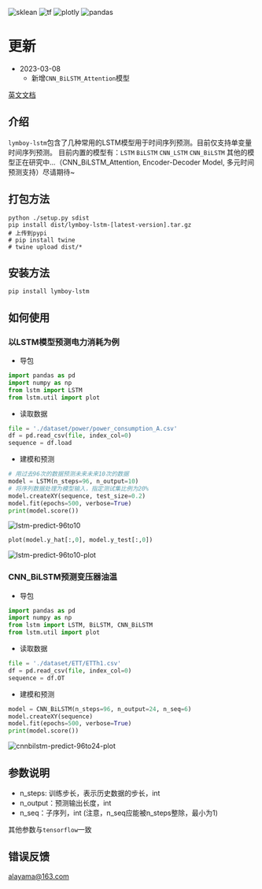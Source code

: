 ![sklean](https://itbird.oss-cn-beijing.aliyuncs.com/img/2023/03/02/sklean.svg) ![tf](https://itbird.oss-cn-beijing.aliyuncs.com/img/2023/03/02/tf.svg) ![plotly](https://itbird.oss-cn-beijing.aliyuncs.com/img/2023/03/02/plotly.svg) ![pandas](https://itbird.oss-cn-beijing.aliyuncs.com/img/2023/03/02/pandas.svg) 

# 更新
+ 2023-03-08
  + 新增`CNN_BiLSTM_Attention`模型



[英文文档](./README.md)
## 介绍
`lymboy-lstm`包含了几种常用的LSTM模型用于时间序列预测。目前仅支持单变量时间序列预测。
目前内置的模型有：`LSTM` `BiLSTM` `CNN_LSTM`  `CNN_BiLSTM`
其他的模型正在研究中...（CNN_BiLSTM_Attention, Encoder-Decoder Model, 多元时间预测支持）尽请期待~

## 打包方法
```shell
python ./setup.py sdist
pip install dist/lymboy-lstm-[latest-version].tar.gz
# 上传到pypi
# pip install twine
# twine upload dist/*
```


## 安装方法
```shell
pip install lymboy-lstm
```

## 如何使用
### 以LSTM模型预测电力消耗为例
+ 导包
```python
import pandas as pd
import numpy as np
from lstm import LSTM
from lstm.util import plot
```
+ 读取数据
```python
file = './dataset/power/power_consumption_A.csv'
df = pd.read_csv(file, index_col=0)
sequence = df.load
```
+ 建模和预测
```python
# 用过去96次的数据预测未来未来10次的数据
model = LSTM(n_steps=96, n_output=10)
# 将序列数据处理为模型输入，指定测试集比例为20%
model.createXY(sequence, test_size=0.2)
model.fit(epochs=500, verbose=True)
print(model.score()) 
```
![lstm-predict-96to10](https://itbird.oss-cn-beijing.aliyuncs.com/img/2023/03/02/lstm-predict-96to10.png)

```python
plot(model.y_hat[:,0], model.y_test[:,0])
```
![lstm-predict-96to10-plot](https://itbird.oss-cn-beijing.aliyuncs.com/img/2023/03/02/lstm-predict-96to10-plot.png)

### CNN_BiLSTM预测变压器油温
+ 导包
```python
import pandas as pd
import numpy as np
from lstm import LSTM, BiLSTM, CNN_BiLSTM
from lstm.util import plot
```
+ 读取数据
```python
file = './dataset/ETT/ETTh1.csv'
df = pd.read_csv(file, index_col=0)
sequence = df.OT
```
+ 建模和预测
```python
model = CNN_BiLSTM(n_steps=96, n_output=24, n_seq=6)
model.createXY(sequence)
model.fit(epochs=500, verbose=True)
print(model.score())
```

![cnnbilstm-predict-96to24-plot](https://itbird.oss-cn-beijing.aliyuncs.com/img/2023/03/02/cnnbilstm-predict-96to24-plot.png)

## 参数说明

+ n_steps: 训练步长，表示历史数据的步长，int
+ n_output：预测输出长度，int
+ n_seq：子序列，int (注意，n_seq应能被n_steps整除，最小为1)

其他参数与`tensorflow`一致


## 错误反馈
alayama@163.com
